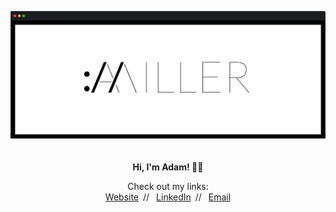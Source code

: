 <p align="center">
  <a href="https://amiller.space"><img src="https://raw.githubusercontent.com/Babaganoosh76/Babaganoosh76/master/logo-variation.png" alt="Adam Miller's Logo" width="600"></a>
  <br><br><br>
  <b>Hi, I'm Adam! 👋🏼</b>
</p>

<p align="center">
  Check out my links:
  <br>
  <a href="https://amiller.space">Website</a>&ensp;//&ensp;
  <a href="https://www.linkedin.com/in/amiller5233/">LinkedIn</a>&ensp;//&ensp;
  <a href="mailto:amiller5233@gmail.com">Email</a>
</p>

<!--
Website // <a href="https://amiller.space">amiller.space</a>
Linkedin // <a href="https://www.linkedin.com/in/amiller5233/">linkedin.com/in/amiller5233</a>
Email // <a href="mailto:amiller5233@gmail.com">amiller5233@gmail.com</a>
-->

<!--
**Babaganoosh76/Babaganoosh76** is a ✨ _special_ ✨ repository because its `README.md` (this file) appears on your GitHub profile.

Here are some ideas to get you started:

- 🔭 I’m currently working on ...
- 🌱 I’m currently learning ...
- 👯 I’m looking to collaborate on ...
- 🤔 I’m looking for help with ...
- 💬 Ask me about ...
- 📫 How to reach me: ...
- 😄 Pronouns: ...
- ⚡ Fun fact: ...
-->
